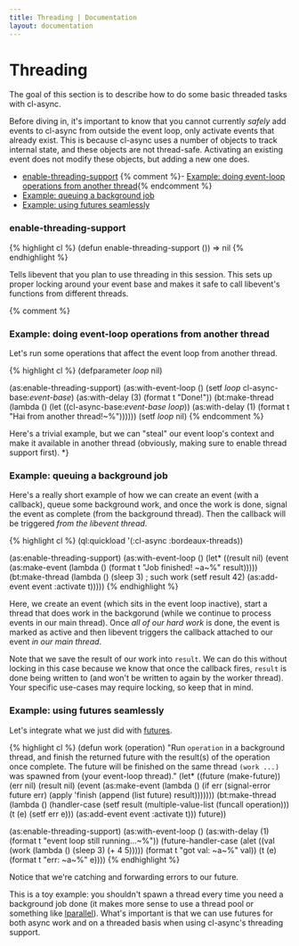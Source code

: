 ```yaml
---
title: Threading | Documentation
layout: documentation
---
```


<a id="threading"></a>
Threading
=========

The goal of this section is to describe how to do some basic threaded tasks with
cl-async.

Before diving in, it's important to know that you cannot currently 
*safely* add events to cl-async from outside the event loop, only activate
events that already exist. This is because cl-async uses a number of objects to
track internal state, and these objects are not thread-safe. Activating an
existing event does not modify these objects, but adding a new one does.

- [enable-threading-support](#enable-threading-support)
{% comment %}- [Example: doing event-loop operations from another thread](#thread){% endcomment %}
- [Example: queuing a background job](#queuing)
- [Example: using futures seamlessly](#futures)

<a id="enable-threading-support"></a>
### enable-threading-support
{% highlight cl %}
(defun enable-threading-support ())
  => nil
{% endhighlight %}

Tells libevent that you plan to use threading in this session. This sets up
proper locking around your event base and makes it safe to call libevent's
functions from different threads.

{% comment %}
<a id="thread"></a>
### Example: doing event-loop operations from another thread
Let's run some operations that affect the event loop from another thread.

{% highlight cl %}
(defparameter *loop* nil)

(as:enable-threading-support)
(as:with-event-loop ()
  (setf *loop* cl-async-base:*event-base*)
  (as:with-delay (3)
    (format t "Done!"))
  (bt:make-thread
    (lambda ()
      (let ((cl-async-base:*event-base* *loop*))
        (as:with-delay (1)
          (format t "Hai from another thread!~%"))))))
(setf *loop* nil)
{% endcomment %}

Here's a trivial example, but we can "steal" our event loop's context and make
it available in another thread (obviously, making sure to enable thread support
first).
*}

<a id="queuing"></a>
### Example: queuing a background job
Here's a really short example of how we can create an event (with a callback),
queue some background work, and once the work is done, signal the event as
complete (from the background thread). Then the callback will be triggered *from
the libevent thread*.

{% highlight cl %}
(ql:quickload '(:cl-async :bordeaux-threads))

(as:enable-threading-support)
(as:with-event-loop ()
  (let* ((result nil)
         (event (as:make-event (lambda () (format t "Job finished! ~a~%" result)))))
    (bt:make-thread (lambda ()
                      (sleep 3)  ; such work
                      (setf result 42)
                      (as:add-event event :activate t)))))
{% endhighlight %}

Here, we create an event (which sits in the event loop inactive), start a thread
that does work in the backgorund (while we continue to process events in our
main thread). Once *all of our hard work* is done, the event is marked as active
and then libevent triggers the callback attached to our event *in our main
thread*.

Note that we save the result of our work into `result`. We can do this without
locking in this case because we know that once the callback fires, `result` is
done being written to (and won't be written to again by the worker thread). Your
specific use-cases may require locking, so keep that in mind.

<a id="futures"></a>
### Example: using futures seamlessly
Let's integrate what we just did with [futures](/cl-async/futures).

{% highlight cl %}
(defun work (operation)
  "Run `operation` in a background thread, and finish the returned future with
   the result(s) of the operation once complete. The future will be finished on
   the same thread `(work ...)` was spawned from (your event-loop thread)."
  (let* ((future (make-future))
         (err nil)
         (result nil)
         (event (as:make-event (lambda ()
                                 (if err
                                     (signal-error future err)
                                     (apply 'finish (append (list future) result)))))))
    (bt:make-thread (lambda ()
                      (handler-case
                        (setf result (multiple-value-list (funcall operation)))
                        (t (e) (setf err e)))
                      (as:add-event event :activate t)))
    future))

(as:enable-threading-support)
(as:with-event-loop ()
  (as:with-delay (1) (format t "event loop still running...~%"))
  (future-handler-case
    (alet ((val (work (lambda () (sleep 3) (+ 4 5)))))
      (format t "got val: ~a~%" val))
    (t (e) (format t "err: ~a~%" e))))
{% endhighlight %}

Notice that we're catching and forwarding errors to our future.

This is a toy example: you shouldn't spawn a thread every time you need a
background job done (it makes more sense to use a thread pool or something like
[lparallel](http://lparallel.org/)). What's important is that we can use futures
for both async work and on a threaded basis when using cl-async's threading
support.

